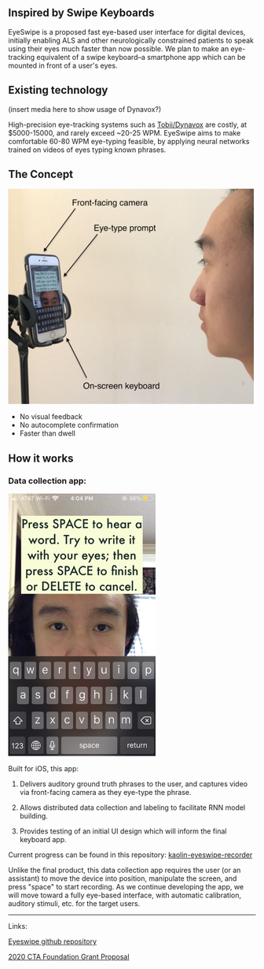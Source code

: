## Inspired by Swipe Keyboards

EyeSwipe is a proposed fast eye-based user interface for digital devices, initially enabling ALS and other neurologically constrained patients to speak using their eyes much faster than now possible. We plan to make an eye-tracking equivalent of a swipe keyboard–a smartphone app which can be mounted in front of a user's eyes.

## Existing technology

(insert media here to show usage of Dynavox?)

High-precision eye-tracking systems such as [Tobii/Dynavox](https://www.tobiidynavox.com/en-us/about/about-us/how-eye-tracking-works/) are costly, at $5000-15000, and rarely exceed ~20-25 WPM. EyeSwipe aims to make comfortable 60-80 WPM eye-typing feasible, by applying neural networks trained on videos of eyes typing known phrases.

## The Concept

<img src="app_mount.jpg" width="500">

- No visual feedback
- No autocomplete confirmation
- Faster than dwell


## How it works

### Data collection app:

<img src="IMG_7730.PNG" width="300">

Built for iOS, this app:

1. Delivers auditory ground truth phrases to the user, and captures video via front-facing camera as they eye-type the phrase.

2. Allows distributed data collection and labeling to facilitate RNN model building.

3. Provides testing of an initial UI design which will inform the final keyboard app.


Current progress can be found in this repository: [kaolin-eyeswipe-recorder](https://github.com/EyeSwipe/EyeSwipe/tree/master/kaolin-eyeswipe-recorder)

Unlike the final product, this data collection app requires the user (or an assistant) to move the device into position, manipulate the screen, and press "space" to start recording. As we continue developing the app, we will move toward a fully eye-based interface, with automatic calibration, auditory stimuli, etc. for the target users.



---
Links:

[Eyeswipe github repository](https://github.com/EyeSwipe/EyeSwipe)

[2020 CTA Foundation Grant Proposal](https://github.com/EyeSwipe/site/blob/master/Complete%20Proposal%20-%20EyeSwipe%20-%202020%20CTA%20Foundation.pdf)
